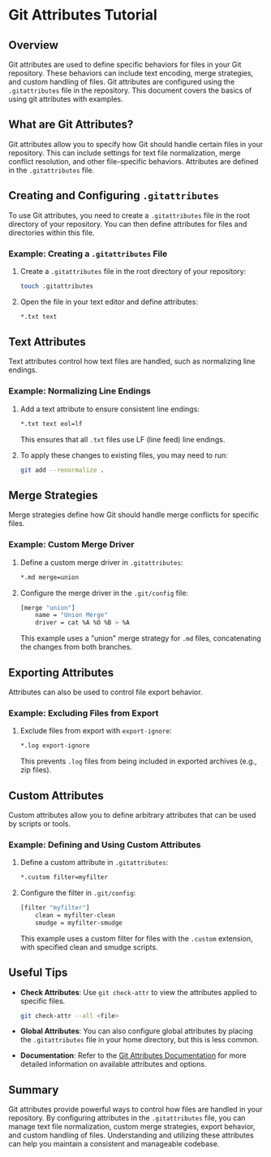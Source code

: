 # Git Attributes Tutorial

## Overview

Git attributes are used to define specific behaviors for files in your Git repository. These behaviors can include text encoding, merge strategies, and custom handling of files. Git attributes are configured using the `.gitattributes` file in the repository. This document covers the basics of using git attributes with examples.

## What are Git Attributes?

Git attributes allow you to specify how Git should handle certain files in your repository. This can include settings for text file normalization, merge conflict resolution, and other file-specific behaviors. Attributes are defined in the `.gitattributes` file.

## Creating and Configuring `.gitattributes`

To use Git attributes, you need to create a `.gitattributes` file in the root directory of your repository. You can then define attributes for files and directories within this file.

### Example: Creating a `.gitattributes` File

1. Create a `.gitattributes` file in the root directory of your repository:

    ```bash
    touch .gitattributes
    ```

2. Open the file in your text editor and define attributes:

    ```bash
    *.txt text
    ```

## Text Attributes

Text attributes control how text files are handled, such as normalizing line endings.

### Example: Normalizing Line Endings

1. Add a text attribute to ensure consistent line endings:

    ```bash
    *.txt text eol=lf
    ```

    This ensures that all `.txt` files use LF (line feed) line endings.

2. To apply these changes to existing files, you may need to run:

    ```bash
    git add --renormalize .
    ```

## Merge Strategies

Merge strategies define how Git should handle merge conflicts for specific files.

### Example: Custom Merge Driver

1. Define a custom merge driver in `.gitattributes`:

    ```bash
    *.md merge=union
    ```

2. Configure the merge driver in the `.git/config` file:

    ```bash
    [merge "union"]
        name = "Union Merge"
        driver = cat %A %O %B > %A
    ```

    This example uses a "union" merge strategy for `.md` files, concatenating the changes from both branches.

## Exporting Attributes

Attributes can also be used to control file export behavior.

### Example: Excluding Files from Export

1. Exclude files from export with `export-ignore`:

    ```bash
    *.log export-ignore
    ```

    This prevents `.log` files from being included in exported archives (e.g., zip files).

## Custom Attributes

Custom attributes allow you to define arbitrary attributes that can be used by scripts or tools.

### Example: Defining and Using Custom Attributes

1. Define a custom attribute in `.gitattributes`:

    ```bash
    *.custom filter=myfilter
    ```

2. Configure the filter in `.git/config`:

    ```bash
    [filter "myfilter"]
        clean = myfilter-clean
        smudge = myfilter-smudge
    ```

    This example uses a custom filter for files with the `.custom` extension, with specified clean and smudge scripts.

## Useful Tips

- **Check Attributes**: Use `git check-attr` to view the attributes applied to specific files.

    ```bash
    git check-attr --all <file>
    ```

- **Global Attributes**: You can also configure global attributes by placing the `.gitattributes` file in your home directory, but this is less common.

- **Documentation**: Refer to the [Git Attributes Documentation](https://git-scm.com/docs/gitattributes) for more detailed information on available attributes and options.

## Summary

Git attributes provide powerful ways to control how files are handled in your repository. By configuring attributes in the `.gitattributes` file, you can manage text file normalization, custom merge strategies, export behavior, and custom handling of files. Understanding and utilizing these attributes can help you maintain a consistent and manageable codebase.
